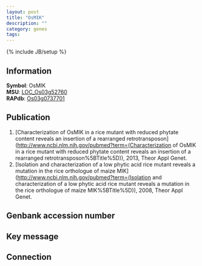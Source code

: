 ```yaml
---
layout: post
title: "OsMIK"
description: ""
category: genes
tags: 
---
```

{% include JB/setup %}

## Information
__Symbol__: OsMIK  
__MSU__: [LOC_Os03g52760](http://rice.plantbiology.msu.edu/cgi-bin/ORF_infopage.cgi?orf=LOC_Os03g52760)  
__RAPdb__: [Os03g0737701](http://rapdb.dna.affrc.go.jp/viewer/gbrowse_details/irgsp1?name=Os03g0737701)  

## Publication
1. [Characterization of OsMIK in a rice mutant with reduced phytate content reveals an insertion of a rearranged retrotransposon](http://www.ncbi.nlm.nih.gov/pubmed?term=(Characterization of OsMIK in a rice mutant with reduced phytate content reveals an insertion of a rearranged retrotransposon%5BTitle%5D)), 2013, Theor Appl Genet.
2. [Isolation and characterization of a low phytic acid rice mutant reveals a mutation in the rice orthologue of maize MIK](http://www.ncbi.nlm.nih.gov/pubmed?term=(Isolation and characterization of a low phytic acid rice mutant reveals a mutation in the rice orthologue of maize MIK%5BTitle%5D)), 2008, Theor Appl Genet.

## Genbank accession number

## Key message

## Connection


